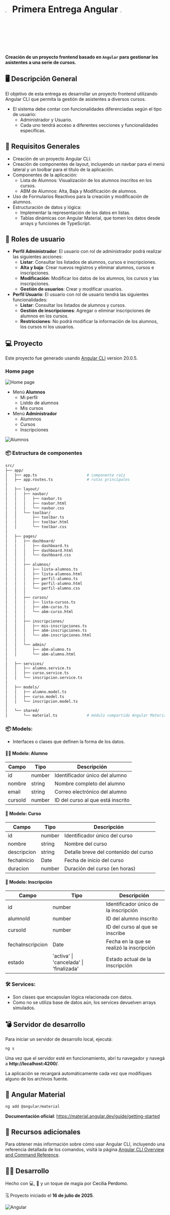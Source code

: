 # <img src="Angular.png" style="width: 3%"> Primera Entrega Angular <img src="Angular.png" style="width: 3%">
**Creación de un proyecto frontend basado en `Angular` para gestionar los asistentes a una serie de cursos.**

## 🖥️ Descripción General
El objetivo de esta entrega es desarrollar un proyecto frontend utilizando Angular CLI que permita la gestión de asistentes a diversos cursos. 

- El sistema debe contar con funcionalidades diferenciadas según el tipo de usuario: 
    - Administrador y Usuario. 
    - Cada uno tendrá acceso a diferentes secciones y funcionalidades específicas.

## 🔌​ Requisitos Generales
- Creación de un proyecto Angular CLI.
- Creación de componentes de layout, incluyendo un navbar para el menú lateral y un toolbar para el título de la aplicación.
- Componentes de la aplicación:
    - Lista de Alumnos: Visualización de los alumnos inscritos en los cursos.
    - ABM de Alumnos: Alta, Baja y Modificación de alumnos.
- Uso de Formularios Reactivos para la creación y modificación de alumnos.
- Estructuración de datos y lógica:
    - Implementar la representación de los datos en listas.
    - Tablas dinámicas con Angular Material, que tomen los datos desde arrays y funciones de TypeScript.

## ​👥​ Roles de usuario
- **Perfil Administrador**: El usuario con rol de administrador podrá realizar las siguientes acciones:
    - **Listar**: Consultar los listados de alumnos, cursos e inscripciones.
    - **Alta y baja**: Crear nuevos registros y eliminar alumnos, cursos e inscripciones.
    - **Modificación**: Modificar los datos de los alumnos, los cursos y las inscripciones.
    - **Gestión de usuarios**: Crear y modificar usuarios.
- **Perfil Usuario**: El usuario con rol de usuario tendrá las siguientes funcionalidades:
    - **Listar**: Consultar los listados de alumnos y cursos.
    - **Gestión de inscripciones**: Agregar o eliminar inscripciones de alumnos en los cursos.
    - **Restricciones**: No podrá modificar la información de los alumnos, los cursos ni los usuarios.

## ​💻​ Proyecto
Este proyecto fue generado usando [Angular CLI](https://github.com/angular/angular-cli) version 20.0.5.

### Home page
![Home page](image-2.png)


- Menú **Alumnos**
    - Mi perfil
    - Listdo de alumnos 
    - Mis cursos
- Menú **Administrador**
    - Alumnnos
    - Cursos
    - Inscripciones

![Alumnos](image-1.png)

### 📦 Estructura de componentes
```bash
src/
├── app/
│   ├── app.ts                      # componente raíz
│   ├── app.routes.ts               # rutas principales
│
│   ├── layout/
│   │   ├── navbar/
│   │   │   ├── navbar.ts
│   │   │   ├── navbar.html
│   │   │   └── navbar.css
│   │   └── toolbar/
│   │       ├── toolbar.ts
│   │       ├── toolbar.html
│   │       └── toolbar.css
│
│   ├── pages/
│   │   ├── dashboard/
│   │   │   ├── dashboard.ts
│   │   │   ├── dashboard.html
│   │   │   └── dashboard.css
│   │   │
│   │   ├── alumnos/
│   │   │   ├── lista-alumnos.ts
│   │   │   ├── lista-alumnos.html
│   │   │   ├── perfil-alumno.ts
│   │   │   ├── perfil-alumno.html
│   │   │   └── perfil-alumno.css
│   │   │
│   │   ├── cursos/
│   │   │   ├── lista-cursos.ts
│   │   │   ├── abm-curso.ts
│   │   │   └── abm-curso.html
│   │   │
│   │   ├── inscripciones/
│   │   │   ├── mis-inscripciones.ts
│   │   │   ├── abm-inscripciones.ts
│   │   │   └── abm-inscripciones.html
│   │   │
│   │   └── admin/
│   │       ├── abm-alumno.ts
│   │       └── abm-alumno.html
│
│   ├── services/
│   │   ├── alumno.service.ts
│   │   ├── curso.service.ts
│   │   └── inscripcion.service.ts
│
│   ├── models/
│   │   ├── alumno.model.ts
│   │   ├── curso.model.ts
│   │   └── inscripcion.model.ts
│
│   └── shared/
│       └── material.ts             # módulo compartido Angular Material

```

### 📦 Models:
- Interfaces o clases que definen la forma de los datos.

#### 🧑‍🎓 Modelo: Alumno

| Campo   | Tipo     | Descripción                        |
|---------|----------|------------------------------------|
| id      | number   | Identificador único del alumno     |
| nombre  | string   | Nombre completo del alumno         |
| email   | string   | Correo electrónico del alumno      |
| cursoId | number   | ID del curso al que está inscrito  |


#### 📘 Modelo: Curso

| Campo        | Tipo   | Descripción                                 |
|--------------|--------|---------------------------------------------|
| id           | number | Identificador único del curso               |
| nombre       | string | Nombre del curso                            |
| descripcion  | string | Detalle breve del contenido del curso       |
| fechaInicio  | Date   | Fecha de inicio del curso                   |
| duracion     | number | Duración del curso (en horas)        |


#### 📝 Modelo: Inscripción

| Campo             | Tipo                       | Descripción                                         |
|-------------------|----------------------------|-----------------------------------------------------|
| id                | number                     | Identificador único de la inscripción               |
| alumnoId          | number                     | ID del alumno inscrito                              |
| cursoId           | number                     | ID del curso al que se inscribe                     |
| fechaInscripcion  | Date                       | Fecha en la que se realizó la inscripción           |
| estado            | 'activa' \| 'cancelada' \| 'finalizada' | Estado actual de la inscripción       |


### 🛠 Services:
- Son clases que encapsulan lógica relacionada con datos.
- Como no se utiliza base de datos aún, los services devuelven arrays simulados.

## ​​💣​ Servidor de desarrollo
Para iniciar un servidor de desarrollo local, ejecutá:

```bash
ng s
```

<p>Una vez que el servidor esté en funcionamiento, abrí tu navegador y navegá a <strong>http://localhost:4200/</strong>.</p>
La aplicación se recargará automáticamente cada vez que modifiques alguno de los archivos fuente.


## 🎨 Angular Material
```bash
ng add @angular/material
```
**Documentación oficial**: https://material.angular.dev/guide/getting-started

## ​​📑​ Recursos adicionales
Para obtener más información sobre cómo usar Angular CLI, incluyendo una referencia detallada de los comandos, visitá la página [Angular CLI Overview and Command Reference](https://angular.dev/tools/cli).

## 👩‍💻 Desarrollo
<p>Hecho con 💻, 🧉 y un toque de magia por <a href="https://www.linkedin.com/in/cecilia-perdomo/" style="color: black; text-decoration: none;">Cecilia Perdomo</a>.</p>
🗓️ Proyecto iniciado el <strong>16 de julio de 2025</strong>.

![Angular](image.png)